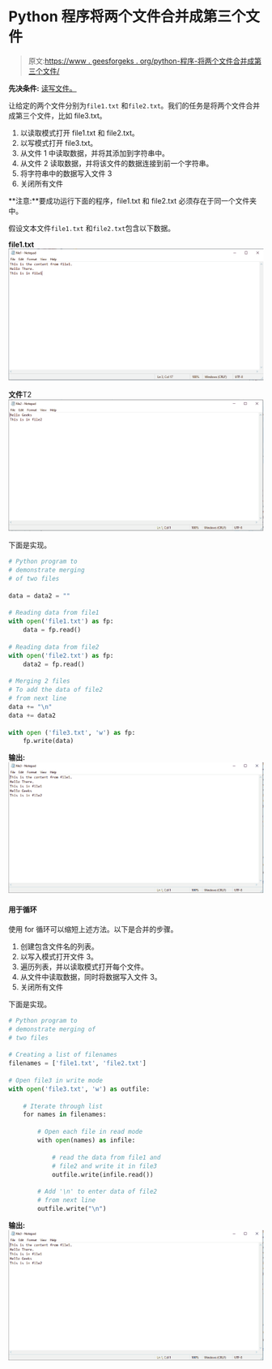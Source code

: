 # Python 程序将两个文件合并成第三个文件

> 原文:[https://www . geesforgeks . org/python-程序-将两个文件合并成第三个文件/](https://www.geeksforgeeks.org/python-program-to-merge-two-files-into-a-third-file/)

**先决条件:** [读写文件。](https://www.geeksforgeeks.org/reading-writing-text-files-python/)

让给定的两个文件分别为`file1.txt` 和`file2.txt`。我们的任务是将两个文件合并成第三个文件，比如 file3.txt。

1.  以读取模式打开 file1.txt 和 file2.txt。
2.  以写模式打开 file3.txt。
3.  从文件 1 中读取数据，并将其添加到字符串中。
4.  从文件 2 读取数据，并将该文件的数据连接到前一个字符串。
5.  将字符串中的数据写入文件 3
6.  关闭所有文件

**注意:**要成功运行下面的程序，file1.txt 和 file2.txt 必须存在于同一个文件夹中。

假设文本文件`file1.txt` 和`file2.txt`包含以下数据。

**file1.txt**
![Python-file-handling-file1](img/ce928c673a15df4e5bbf74e732dba34a.png)

**文件**T2![Python-file-handling-file2](img/7a1141c937649ca425eff3b79b529969.png)

下面是实现。

```py
# Python program to
# demonstrate merging
# of two files

data = data2 = ""

# Reading data from file1
with open('file1.txt') as fp:
    data = fp.read()

# Reading data from file2
with open('file2.txt') as fp:
    data2 = fp.read()

# Merging 2 files
# To add the data of file2
# from next line
data += "\n"
data += data2

with open ('file3.txt', 'w') as fp:
    fp.write(data)
```

**输出:**
![Python-file-handling-file3](img/b939b498091ae463a0f888478b07d168.png)

#### 用于循环

使用 for 循环可以缩短上述方法。以下是合并的步骤。

1.  创建包含文件名的列表。
2.  以写入模式打开文件 3。
3.  遍历列表，并以读取模式打开每个文件。
4.  从文件中读取数据，同时将数据写入文件 3。
5.  关闭所有文件

下面是实现。

```py
# Python program to
# demonstrate merging of
# two files

# Creating a list of filenames
filenames = ['file1.txt', 'file2.txt']

# Open file3 in write mode
with open('file3.txt', 'w') as outfile:

    # Iterate through list
    for names in filenames:

        # Open each file in read mode
        with open(names) as infile:

            # read the data from file1 and
            # file2 and write it in file3
            outfile.write(infile.read())

        # Add '\n' to enter data of file2
        # from next line
        outfile.write("\n")
```

**输出:**
![Python-file-handling-file3](img/b939b498091ae463a0f888478b07d168.png)